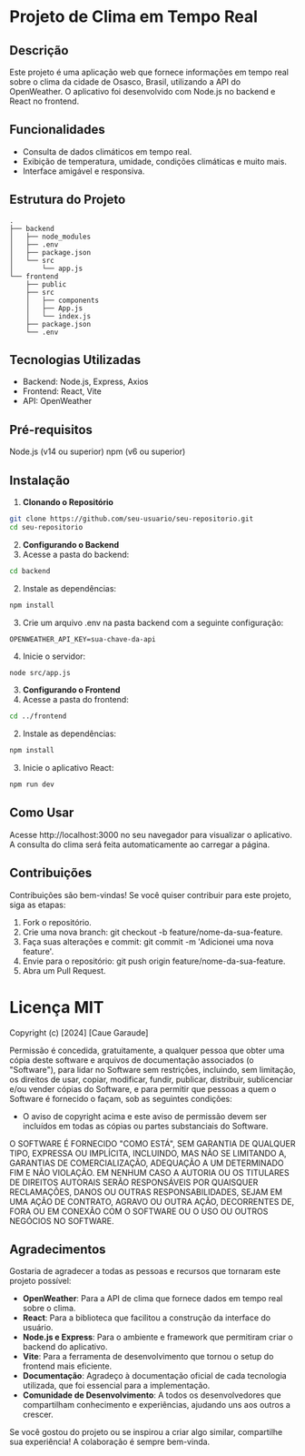 # Projeto de Clima em Tempo Real

## Descrição
Este projeto é uma aplicação web que fornece informações em tempo real sobre o clima da cidade de Osasco, Brasil, utilizando a API do OpenWeather. O aplicativo foi desenvolvido com Node.js no backend e React no frontend.

## Funcionalidades
- Consulta de dados climáticos em tempo real.
- Exibição de temperatura, umidade, condições climáticas e muito mais.
- Interface amigável e responsiva.

## Estrutura do Projeto
```plaintext
.
├── backend
│   ├── node_modules
│   ├── .env
│   ├── package.json
│   └── src
│       └── app.js
└── frontend
    ├── public
    ├── src
    │   ├── components
    │   ├── App.js
    │   └── index.js
    ├── package.json
    └── .env
```
## Tecnologias Utilizadas
- Backend: Node.js, Express, Axios
- Frontend: React, Vite
- API: OpenWeather
  
## Pré-requisitos
Node.js (v14 ou superior)
npm (v6 ou superior)

## Instalação
1. **Clonando o Repositório**
```bash
git clone https://github.com/seu-usuario/seu-repositorio.git
cd seu-repositorio
```
2. **Configurando o Backend**
1. Acesse a pasta do backend:
```bash
cd backend
```
2. Instale as dependências:
```bash
npm install
```
3. Crie um arquivo .env na pasta backend com a seguinte configuração:
```plaintext
OPENWEATHER_API_KEY=sua-chave-da-api
```
4. Inicie o servidor:
```bash
node src/app.js
```
3. **Configurando o Frontend**
1. Acesse a pasta do frontend:
```bash
cd ../frontend
```
2. Instale as dependências:
```bash
npm install
```
3. Inicie o aplicativo React:
```bash
npm run dev
```
## Como Usar
Acesse http://localhost:3000 no seu navegador para visualizar o aplicativo.
A consulta do clima será feita automaticamente ao carregar a página.

## Contribuições
Contribuições são bem-vindas! Se você quiser contribuir para este projeto, siga as etapas:

1. Fork o repositório.
2. Crie uma nova branch: git checkout -b feature/nome-da-sua-feature.
3. Faça suas alterações e commit: git commit -m 'Adicionei uma nova feature'.
4. Envie para o repositório: git push origin feature/nome-da-sua-feature.
5. Abra um Pull Request.

# Licença MIT

Copyright (c) [2024] [Caue Garaude]

Permissão é concedida, gratuitamente, a qualquer pessoa que obter uma cópia deste software e arquivos de documentação associados (o "Software"), para lidar no Software sem restrições, incluindo, sem limitação, os direitos de usar, copiar, modificar, fundir, publicar, distribuir, sublicenciar e/ou vender cópias do Software, e para permitir que pessoas a quem o Software é fornecido o façam, sob as seguintes condições:

- O aviso de copyright acima e este aviso de permissão devem ser incluídos em todas as cópias ou partes substanciais do Software.

O SOFTWARE É FORNECIDO "COMO ESTÁ", SEM GARANTIA DE QUALQUER TIPO, EXPRESSA OU IMPLÍCITA, INCLUINDO, MAS NÃO SE LIMITANDO A, GARANTIAS DE COMERCIALIZAÇÃO, ADEQUAÇÃO A UM DETERMINADO FIM E NÃO VIOLAÇÃO. EM NENHUM CASO A AUTORIA OU OS TITULARES DE DIREITOS AUTORAIS SERÃO RESPONSÁVEIS POR QUAISQUER RECLAMAÇÕES, DANOS OU OUTRAS RESPONSABILIDADES, SEJAM EM UMA AÇÃO DE CONTRATO, AGRAVO OU OUTRA AÇÃO, DECORRENTES DE, FORA OU EM CONEXÃO COM O SOFTWARE OU O USO OU OUTROS NEGÓCIOS NO SOFTWARE.



## Agradecimentos

Gostaria de agradecer a todas as pessoas e recursos que tornaram este projeto possível:

- **OpenWeather**: Para a API de clima que fornece dados em tempo real sobre o clima.
- **React**: Para a biblioteca que facilitou a construção da interface do usuário.
- **Node.js e Express**: Para o ambiente e framework que permitiram criar o backend do aplicativo.
- **Vite**: Para a ferramenta de desenvolvimento que tornou o setup do frontend mais eficiente.
- **Documentação**: Agradeço à documentação oficial de cada tecnologia utilizada, que foi essencial para a implementação.
- **Comunidade de Desenvolvimento**: A todos os desenvolvedores que compartilham conhecimento e experiências, ajudando uns aos outros a crescer.

Se você gostou do projeto ou se inspirou a criar algo similar, compartilhe sua experiência! A colaboração é sempre bem-vinda.
